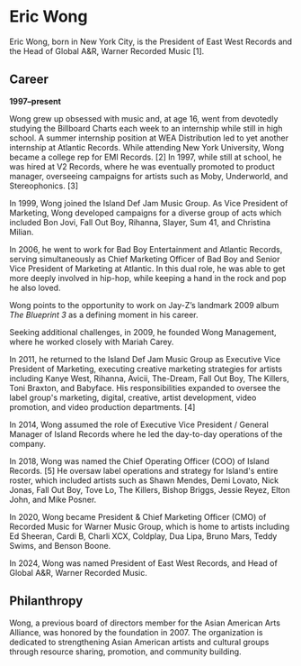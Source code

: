 # Eric Wong

Eric Wong, born in New York City, is the President of East West Records and the Head of Global A&R, Warner Recorded Music [1].

## Career
**1997–present**

Wong grew up obsessed with music and, at age 16, went from devotedly studying the Billboard Charts each week to an internship while still in high school. A summer internship position at WEA Distribution led to yet another internship at Atlantic Records. While attending New York University, Wong became a college rep for EMI Records. [2] In 1997, while still at school, he was hired at V2 Records, where he was eventually promoted to product manager, overseeing campaigns for artists such as Moby, Underworld, and Stereophonics. [3]

In 1999, Wong joined the Island Def Jam Music Group. As Vice President of Marketing, Wong developed campaigns for a diverse group of acts which included Bon Jovi, Fall Out Boy, Rihanna, Slayer, Sum 41, and Christina Milian.

In 2006, he went to work for Bad Boy Entertainment and Atlantic Records, serving simultaneously as Chief Marketing Officer of Bad Boy and Senior Vice President of Marketing at Atlantic. In this dual role, he was able to get more deeply involved in hip-hop, while keeping a hand in the rock and pop he also loved.

Wong points to the opportunity to work on Jay-Z’s landmark 2009 album *The Blueprint 3* as a defining moment in his career.

Seeking additional challenges, in 2009, he founded Wong Management, where he worked closely with Mariah Carey.

In 2011, he returned to the Island Def Jam Music Group as Executive Vice President of Marketing, executing creative marketing strategies for artists including Kanye West, Rihanna, Avicii, The-Dream, Fall Out Boy, The Killers, Toni Braxton, and Babyface. His responsibilities expanded to oversee the label group's marketing, digital, creative, artist development, video promotion, and video production departments. [4]

In 2014, Wong assumed the role of Executive Vice President / General Manager of Island Records where he led the day-to-day operations of the company.

In 2018, Wong was named the Chief Operating Officer (COO) of Island Records. [5] He oversaw label operations and strategy for Island's entire roster, which included artists such as Shawn Mendes, Demi Lovato, Nick Jonas, Fall Out Boy, Tove Lo, The Killers, Bishop Briggs, Jessie Reyez, Elton John, and Mike Posner.

In 2020, Wong became President & Chief Marketing Officer (CMO) of Recorded Music for Warner Music Group, which is home to artists including Ed Sheeran, Cardi B, Charli XCX, Coldplay, Dua Lipa, Bruno Mars, Teddy Swims, and Benson Boone.

In 2024, Wong was named President of East West Records, and Head of Global A&R, Warner Recorded Music.

## Philanthropy
Wong, a previous board of directors member for the Asian American Arts Alliance, was honored by the foundation in 2007. The organization is dedicated to strengthening Asian American artists and cultural groups through resource sharing, promotion, and community building. 
